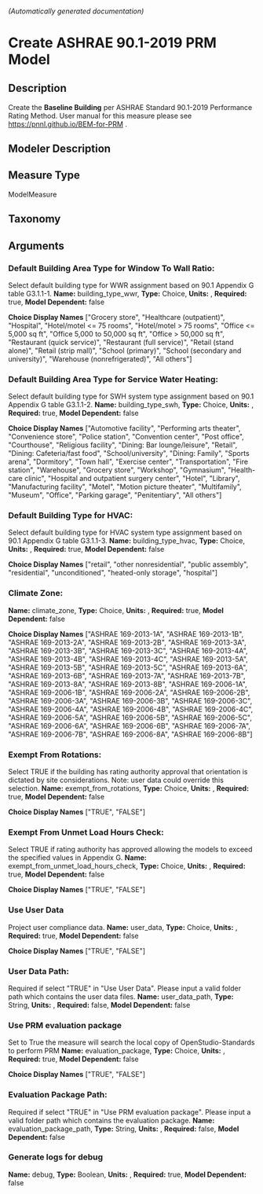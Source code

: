 

###### (Automatically generated documentation)

# Create ASHRAE 90.1-2019 PRM Model

## Description
Create the <strong>Baseline Building</strong> per ASHRAE Standard 90.1-2019 Performance Rating Method. User manual for this measure please see <a href='https://pnnl.github.io/BEM-for-PRM/'> https://pnnl.github.io/BEM-for-PRM </a>.

## Modeler Description


## Measure Type
ModelMeasure

## Taxonomy


## Arguments


### Default Building Area Type for Window To Wall Ratio:
Select default building type for WWR assignment based on 90.1 Appendix G table G3.1.1-1.
**Name:** building_type_wwr,
**Type:** Choice,
**Units:** ,
**Required:** true,
**Model Dependent:** false

**Choice Display Names** ["Grocery store", "Healthcare (outpatient)", "Hospital", "Hotel/motel <= 75 rooms", "Hotel/motel > 75 rooms", "Office <= 5,000 sq ft", "Office 5,000 to 50,000 sq ft", "Office > 50,000 sq ft", "Restaurant (quick service)", "Restaurant (full service)", "Retail (stand alone)", "Retail (strip mall)", "School (primary)", "School (secondary and university)", "Warehouse (nonrefrigerated)", "All others"]


### Default Building Area Type for Service Water Heating:
Select default building type for SWH system type assignment based on 90.1 Appendix G table G3.1.1-2.
**Name:** building_type_swh,
**Type:** Choice,
**Units:** ,
**Required:** true,
**Model Dependent:** false

**Choice Display Names** ["Automotive facility", "Performing arts theater", "Convenience store", "Police station", "Convention center", "Post office", "Courthouse", "Religious facility", "Dining: Bar lounge/leisure", "Retail", "Dining: Cafeteria/fast food", "School/university", "Dining: Family", "Sports arena", "Dormitory", "Town hall", "Exercise center", "Transportation", "Fire station", "Warehouse", "Grocery store", "Workshop", "Gymnasium", "Health-care clinic", "Hospital and outpatient surgery center", "Hotel", "Library", "Manufacturing facility", "Motel", "Motion picture theater", "Multifamily", "Museum", "Office", "Parking garage", "Penitentiary", "All others"]


### Default Building Type for HVAC:
Select default building type for HVAC system type assignment based on 90.1 Appendix G table G3.1.1-3.
**Name:** building_type_hvac,
**Type:** Choice,
**Units:** ,
**Required:** true,
**Model Dependent:** false

**Choice Display Names** ["retail", "other nonresidential", "public assembly", "residential", "unconditioned", "heated-only storage", "hospital"]


### Climate Zone:

**Name:** climate_zone,
**Type:** Choice,
**Units:** ,
**Required:** true,
**Model Dependent:** false

**Choice Display Names** ["ASHRAE 169-2013-1A", "ASHRAE 169-2013-1B", "ASHRAE 169-2013-2A", "ASHRAE 169-2013-2B", "ASHRAE 169-2013-3A", "ASHRAE 169-2013-3B", "ASHRAE 169-2013-3C", "ASHRAE 169-2013-4A", "ASHRAE 169-2013-4B", "ASHRAE 169-2013-4C", "ASHRAE 169-2013-5A", "ASHRAE 169-2013-5B", "ASHRAE 169-2013-5C", "ASHRAE 169-2013-6A", "ASHRAE 169-2013-6B", "ASHRAE 169-2013-7A", "ASHRAE 169-2013-7B", "ASHRAE 169-2013-8A", "ASHRAE 169-2013-8B", "ASHRAE 169-2006-1A", "ASHRAE 169-2006-1B", "ASHRAE 169-2006-2A", "ASHRAE 169-2006-2B", "ASHRAE 169-2006-3A", "ASHRAE 169-2006-3B", "ASHRAE 169-2006-3C", "ASHRAE 169-2006-4A", "ASHRAE 169-2006-4B", "ASHRAE 169-2006-4C", "ASHRAE 169-2006-5A", "ASHRAE 169-2006-5B", "ASHRAE 169-2006-5C", "ASHRAE 169-2006-6A", "ASHRAE 169-2006-6B", "ASHRAE 169-2006-7A", "ASHRAE 169-2006-7B", "ASHRAE 169-2006-8A", "ASHRAE 169-2006-8B"]


### Exempt From Rotations:
Select TRUE if the building has rating authority approval that orientation is dictated by site considerations. Note: user data could override this selection.
**Name:** exempt_from_rotations,
**Type:** Choice,
**Units:** ,
**Required:** true,
**Model Dependent:** false

**Choice Display Names** ["TRUE", "FALSE"]


### Exempt From Unmet Load Hours Check:
Select TRUE if rating authority has approved allowing the models to exceed the specified values in Appendix G.
**Name:** exempt_from_unmet_load_hours_check,
**Type:** Choice,
**Units:** ,
**Required:** true,
**Model Dependent:** false

**Choice Display Names** ["TRUE", "FALSE"]


### Use User Data
Project user compliance data.
**Name:** user_data,
**Type:** Choice,
**Units:** ,
**Required:** true,
**Model Dependent:** false

**Choice Display Names** ["TRUE", "FALSE"]


### User Data Path:
Required if select "TRUE" in "Use User Data". Please input a valid folder path which contains the user data files.
**Name:** user_data_path,
**Type:** String,
**Units:** ,
**Required:** false,
**Model Dependent:** false


### Use PRM evaluation package
Set to True the measure will search the local copy of OpenStudio-Standards to perform PRM
**Name:** evaluation_package,
**Type:** Choice,
**Units:** ,
**Required:** true,
**Model Dependent:** false

**Choice Display Names** ["TRUE", "FALSE"]


### Evaluation Package Path:
Required if select "TRUE" in "Use PRM evaluation package". Please input a valid folder path which contains the evaluation package.
**Name:** evaluation_package_path,
**Type:** String,
**Units:** ,
**Required:** false,
**Model Dependent:** false


### Generate logs for debug

**Name:** debug,
**Type:** Boolean,
**Units:** ,
**Required:** true,
**Model Dependent:** false







